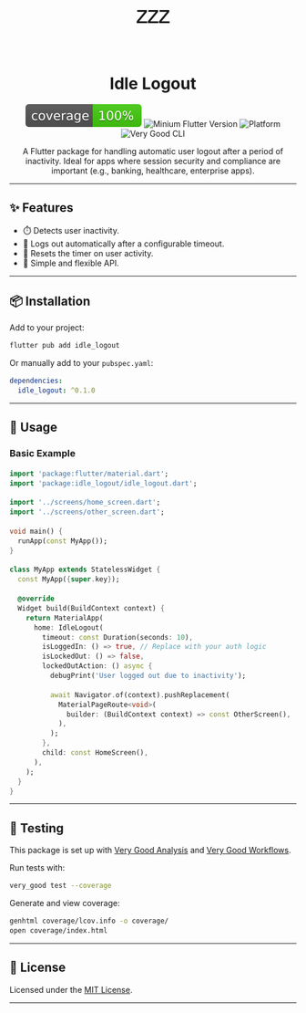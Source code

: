 <p align="center" style="font-size: 4rem;">
  💤
</p>
<h1 align="center">Idle Logout</h1>

<p align="center">
  <img src="coverage_badge.svg" alt="Coverage Badge" />
  <img src="https://img.shields.io/badge/Minimum Flutter Verion-3.35-blue?logo=flutter&logoColor=white" alt="Minium Flutter Version" />
  <img src="https://img.shields.io/badge/Platform-Android%20%7C%20iOS%20%7C%20Web%20%7C%20macOS%20%7C%20Windows%20%7C%20Linux-009688?logo=flutter&logoColor=white&color=009688" alt="Platform" />
  <img src="https://img.shields.io/badge/Style-Very%20Good%20CLI-purple?logo=very-good&logoColor=white" alt="Very Good CLI" />
</p>

<p align="center">
A Flutter package for handling automatic user logout after a period of inactivity. Ideal for apps where session security and compliance are important (e.g., banking, healthcare, enterprise apps).
</p>

---

## ✨ Features

- ⏱️ Detects user inactivity.
- 🚪 Logs out automatically after a configurable timeout.
- 🔄 Resets the timer on user activity.
- 🧩 Simple and flexible API.

---

## 📦 Installation

Add to your project:

```sh
flutter pub add idle_logout
```

Or manually add to your `pubspec.yaml`:

```yaml
dependencies:
  idle_logout: ^0.1.0
```

---

## 🚀 Usage

### Basic Example

```dart
import 'package:flutter/material.dart';
import 'package:idle_logout/idle_logout.dart';

import '../screens/home_screen.dart';
import '../screens/other_screen.dart';

void main() {
  runApp(const MyApp());
}

class MyApp extends StatelessWidget {
  const MyApp({super.key});

  @override
  Widget build(BuildContext context) {
    return MaterialApp(
      home: IdleLogout(
        timeout: const Duration(seconds: 10),
        isLoggedIn: () => true, // Replace with your auth logic
        isLockedOut: () => false,
        lockedOutAction: () async {
          debugPrint('User logged out due to inactivity');

          await Navigator.of(context).pushReplacement(
            MaterialPageRoute<void>(
              builder: (BuildContext context) => const OtherScreen(),
            ),
          );
        },
        child: const HomeScreen(),
      ),
    );
  }
}

```

---

## 🧪 Testing

This package is set up with [Very Good Analysis][very_good_analysis_link] and [Very Good Workflows][very_good_workflows_link].

Run tests with:

```sh
very_good test --coverage
```

Generate and view coverage:

```sh
genhtml coverage/lcov.info -o coverage/
open coverage/index.html
```

---

## 📜 License

Licensed under the [MIT License][license_link].

---

[flutter_install_link]: https://docs.flutter.dev/get-started/install
[github_actions_link]: https://docs.github.com/en/actions/learn-github-actions
[license_badge]: https://img.shields.io/badge/license-MIT-blue.svg
[license_link]: https://opensource.org/licenses/MIT
[very_good_analysis_badge]: https://img.shields.io/badge/style-very_good_analysis-B22C89.svg
[very_good_analysis_link]: https://pub.dev/packages/very_good_analysis
[very_good_cli_link]: https://pub.dev/packages/very_good_cli
[very_good_workflows_link]: https://github.com/VeryGoodOpenSource/very_good_workflows
